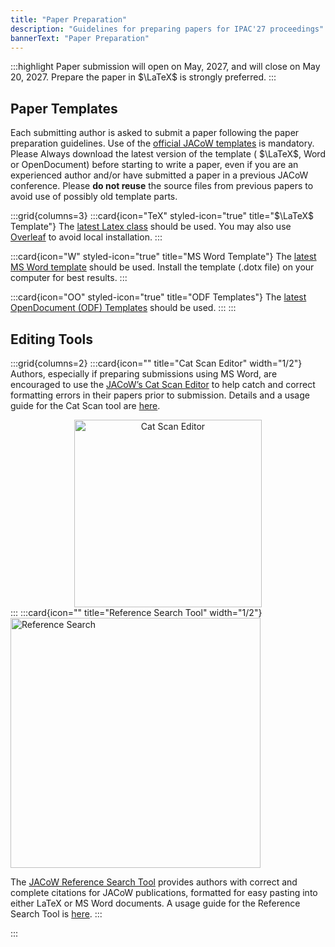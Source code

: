```yaml
---
title: "Paper Preparation"
description: "Guidelines for preparing papers for IPAC'27 proceedings"
bannerText: "Paper Preparation"
---
```




:::highlight
Paper submission will open on May, 2027, and will close on May 20, 2027.  Prepare the paper in $\LaTeX$ is strongly preferred.
:::

## Paper Templates

Each submitting author is asked to submit a paper following the paper preparation guidelines. Use of the [official JACoW templates](https://www.jacow.org/Authors/HomePage) is mandatory. Please Always download the latest version of the template ( $\LaTeX$, Word or OpenDocument) before starting to write a paper, even if you are an experienced author and/or have submitted a paper in a previous JACoW conference.  Please **do not reuse** the source files from previous papers to avoid use of possibly old template parts.

:::grid{columns=3}
:::card{icon="TeX" styled-icon="true" title="$\LaTeX$ Template"}
The [latest Latex class](https://www.jacow.org/Authors/LaTeX) should be used.  You may also use [Overleaf](https://www.overleaf.com/) to avoid local installation.
:::

:::card{icon="W" styled-icon="true" title="MS Word Template"}
The [latest MS Word template](https://www.jacow.org/Authors/MSWord) should be used. Install the template (.dotx file) on your computer for best results.
:::

:::card{icon="OO" styled-icon="true" title="ODF Templates"}
The [latest OpenDocument (ODF) Templates](https://www.jacow.org/Authors/OpenDocument) should be used. 
:::
:::


## Editing Tools

:::grid{columns=2}
:::card{icon="" title="Cat Scan Editor" width="1/2"}
Authors, especially if preparing submissions using MS Word, are encouraged to use the [JACoW’s Cat Scan Editor](https://scan.jacow.org/) to help catch and correct formatting errors in their papers prior to submission. Details and a usage guide for the Cat Scan tool are [here](https://www.jacow.org/Authors/CSEHelp).


<div style="text-align: center;">
<img src="https://scan.jacow.org/cat.png" alt="Cat Scan Editor" width="300" style="display: block; margin: 0 auto;">
</div>
:::
:::card{icon="" title="Reference Search Tool" width="1/2"}
<img src="/images/authors/ref_search.png" alt="Reference Search" width="400">

The [JACoW Reference Search Tool](https://refs.jacow.org/) provides authors with correct and complete citations for JACoW publications, formatted for easy pasting into either LaTeX or MS Word documents. A usage guide for the Reference Search Tool is [here](https://www.jacow.org/Authors/RefSearchToolHelp).
:::

:::




